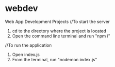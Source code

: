 # webdev
Web App Development Projects
//To start the server
1. cd to the directory where the project is located
2. Open the command line terminal and run "npm i"

//To run the application
1. Open index.js
2. From the terminal, run "nodemon index.js"
